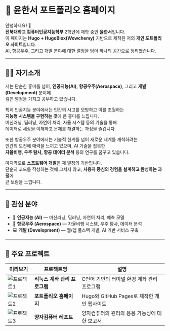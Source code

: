 # 🚀 윤한서 포트폴리오 홈페이지
안녕하세요! 👋  
**전북대학교 컴퓨터인공지능학부** 2학년에 재학 중인 **윤한서**입니다.  
이 페이지는 **Hugo + HugoBlox(Wowchemy)** 기반으로 제작된 저의 **개인 포트폴리오 사이트**입니다.  
AI, 항공우주, 그리고 개발 분야에 대한 열정을 담아 하나의 공간으로 정리했습니다.

---

## 👩‍💻 자기소개

저는 단순한 흥미를 넘어, **인공지능(AI)**, **항공우주(Aerospace)**, 그리고 **개발(Development)** 분야에  
깊은 열정을 가지고 공부하고 있습니다.  

특히 인공지능 분야에서는 인간의 사고를 모방하고 이를 초월하는  
**지능형 시스템을 구현하는 것**에 큰 흥미를 느낍니다.  
머신러닝, 딥러닝, 자연어 처리, 자율 시스템 등의 기술을 통해  
데이터로 세상을 이해하고 문제를 해결하는 과정을 즐깁니다.  

또한 항공우주 분야에서는 기술적 한계를 넘어 새로운 세계를 개척하려는  
인간의 도전에 매력을 느끼고 있으며, AI 기술을 접목한  
**자율비행, 우주 탐사, 항공 데이터 분석** 등의 연구를 꿈꾸고 있습니다.  

마지막으로 **소프트웨어 개발**은 제 열정의 기반입니다.  
단순히 코드를 작성하는 것에 그치지 않고, **사용자 중심의 경험을 설계하고 완성하는 과정**에  
큰 보람을 느낍니다.  

---

## 🎯 관심 분야

- 🤖 **인공지능 (AI)** — 머신러닝, 딥러닝, 자연어 처리, 예측 모델  
- 🚀 **항공우주 (Aerospace)** — 자율비행 시스템, 우주 탐사, 데이터 분석  
- 💻 **개발 (Development)** — 웹/앱 풀스택 개발, AI 기반 서비스 구축  

---

## 🧩 주요 프로젝트

| 미리보기 | 프로젝트명 | 설명 |
|-----------|--------------|------|
| ![프로젝트1](hsprojects/project1.png) | **리눅스 계좌 관리 프로그램** | C언어 기반의 터미널 환경 계좌 관리 프로그램 |
| ![프로젝트2](hsprojects/project2.png) | **포트폴리오 홈페이지** | Hugo와 GitHub Pages로 제작한 개인 웹사이트 |
| ![프로젝트3](hsprojects/project3.png) | **양자컴퓨터 레포트** | 양자컴퓨터의 원리와 응용 가능성에 대한 보고서 |